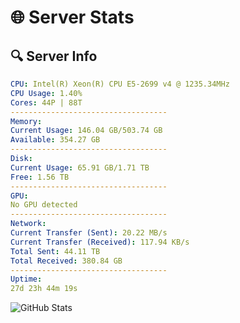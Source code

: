 # 🌐 Server Stats
## 🔍 Server Info
```yaml
CPU: Intel(R) Xeon(R) CPU E5-2699 v4 @ 1235.34MHz
CPU Usage: 1.40%
Cores: 44P | 88T
-----------------------------------
Memory:
Current Usage: 146.04 GB/503.74 GB
Available: 354.27 GB
-----------------------------------
Disk:
Current Usage: 65.91 GB/1.71 TB
Free: 1.56 TB
-----------------------------------
GPU:
No GPU detected
-----------------------------------
Network:
Current Transfer (Sent): 20.22 MB/s
Current Transfer (Received): 117.94 KB/s
Total Sent: 44.11 TB
Total Received: 380.84 GB
-----------------------------------
Uptime:
27d 23h 44m 19s
```
![GitHub Stats](https://img.shields.io/badge/Updated-2025-04-04_21:07:08-blue)